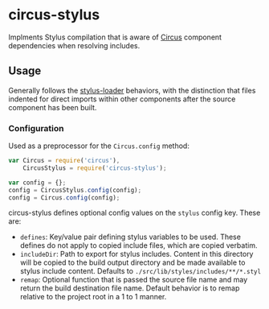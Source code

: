 # circus-stylus

Implments Stylus compilation that is aware of [Circus][] component dependencies when resolving includes.

## Usage

Generally follows the [stylus-loader][] behaviors, with the distinction that files indented for direct imports within other components after the source component has been built.

### Configuration

Used as a preprocessor for the `Circus.config` method:

```javascript
var Circus = require('circus'),
    CircusStylus = require('circus-stylus');

var config = {};
config = CircusStylus.config(config);
config = Circus.config(config);
```

circus-stylus defines optional config values on the `stylus` config key. These are:

- `defines`: Key/value pair defining stylus variables to be used. These defines do not apply to copied include files, which are copied verbatim.
- `includeDir`: Path to export for stylus includes. Content in this directory will be copied to the build output directory and be made available to stylus include content. Defaults to `./src/lib/styles/includes/**/*.styl`
- `remap`: Optional function that is passed the source file name and may return the build destination file name. Default behavior is to remap relative to the project root in a 1 to 1 manner.

[circus]: https://github.com/walmartlabs/circus
[stylus-loader]: https://github.com/shama/stylus-loader

